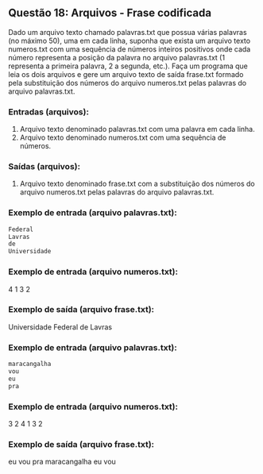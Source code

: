 ## Questão 18: Arquivos - Frase codificada
Dado um arquivo texto chamado palavras.txt que possua várias palavras (no máximo 50), uma em cada linha, suponha que exista um arquivo texto numeros.txt com uma sequência de números inteiros positivos onde cada número representa a posição da palavra no arquivo palavras.txt (1 representa a primeira palavra, 2 a segunda, etc.). Faça um programa que leia os dois arquivos e gere um arquivo texto de saída frase.txt formado pela substituição dos números do arquivo numeros.txt pelas palavras do arquivo palavras.txt.

### Entradas (arquivos):
1. Arquivo texto denominado palavras.txt com uma palavra em cada linha.
2. Arquivo texto denominado numeros.txt com uma sequência de números.

###  Saídas (arquivos):
1. Arquivo texto denominado frase.txt com a substituição dos números do arquivo numeros.txt pelas palavras do arquivo palavras.txt.

### Exemplo de entrada (arquivo palavras.txt):
```bash
Federal
Lavras
de
Universidade
```

### Exemplo de entrada (arquivo numeros.txt):
4 1 3 2

### Exemplo de saída (arquivo frase.txt):
Universidade Federal de Lavras

### Exemplo de entrada (arquivo palavras.txt):
```bash
maracangalha
vou
eu
pra
```

### Exemplo de entrada (arquivo numeros.txt):
3 2 4 1 3 2 

### Exemplo de saída (arquivo frase.txt):
eu vou pra maracangalha eu vou